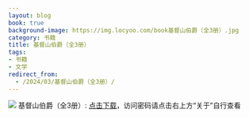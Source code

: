 ```yaml
---
layout: blog
book: true
background-image: https://img.locyoo.com/book基督山伯爵（全3册）.jpg
category: 书籍
title: 基督山伯爵（全3册）
tags:
- 书籍
- 文学
redirect_from:
  - /2024/03/基督山伯爵（全3册）/
---
```

![](https://img.locyoo.com/book基督山伯爵（全3册）.jpg)
基督山伯爵（全3册）: <a name = "ref1" href="https://089m.com/f/50983618-1272781133-c5a2d8?p=3619">点击下载</a>，访问密码请点击右上方“关于”自行查看